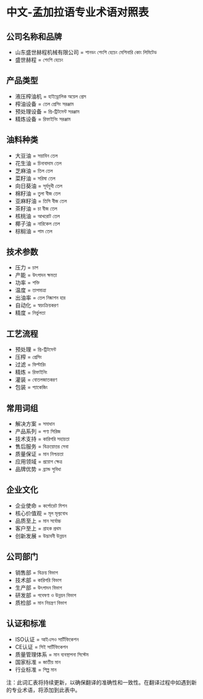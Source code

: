 # 中文-孟加拉语专业术语对照表

## 公司名称和品牌
- 山东盛世赫程机械有限公司 = শানডং শেংশি হেচেং মেশিনারি কোং লিমিটেড
- 盛世赫程 = শেংশি হেচেং

## 产品类型
- 液压榨油机 = হাইড্রোলিক অয়েল প্রেস
- 榨油设备 = তেল প্রেসিং সরঞ্জাম
- 预处理设备 = প্রি-ট্রিটমেন্ট সরঞ্জাম
- 精炼设备 = রিফাইনিং সরঞ্জাম

## 油料种类
- 大豆油 = সয়াবিন তেল
- 花生油 = চিনাবাদাম তেল
- 芝麻油 = তিল তেল
- 菜籽油 = সরিষা তেল
- 向日葵油 = সূর্যমুখী তেল
- 棉籽油 = তুলা বীজ তেল
- 亚麻籽油 = তিসি বীজ তেল
- 茶籽油 = চা বীজ তেল
- 核桃油 = আখরোট তেল
- 椰子油 = নারিকেল তেল
- 棕榈油 = পাম তেল

## 技术参数
- 压力 = চাপ
- 产能 = উৎপাদন ক্ষমতা
- 功率 = শক্তি
- 温度 = তাপমাত্রা
- 出油率 = তেল নিষ্কাশন হার
- 自动化 = স্বয়ংক্রিয়করণ
- 精度 = নির্ভুলতা

## 工艺流程
- 预处理 = প্রি-ট্রিটমেন্ট
- 压榨 = প্রেসিং
- 过滤 = ফিল্টারিং
- 精炼 = রিফাইনিং
- 灌装 = বোতলজাতকরণ
- 包装 = প্যাকেজিং

## 常用词组
- 解决方案 = সমাধান
- 产品系列 = পণ্য সিরিজ
- 技术支持 = কারিগরি সহায়তা
- 售后服务 = বিক্রয়োত্তর সেবা
- 质量保证 = মান নিশ্চয়তা
- 应用领域 = প্রয়োগ ক্ষেত্র
- 品牌优势 = ব্র্যান্ড সুবিধা

## 企业文化
- 企业使命 = কর্পোরেট মিশন
- 核心价值观 = মূল মূল্যবোধ
- 品质至上 = মান সর্বোচ্চ
- 客户至上 = গ্রাহক প্রথম
- 创新发展 = উদ্ভাবনী উন্নয়ন

## 公司部门
- 销售部 = বিক্রয় বিভাগ
- 技术部 = কারিগরি বিভাগ
- 生产部 = উৎপাদন বিভাগ
- 研发部 = গবেষণা ও উন্নয়ন বিভাগ
- 质检部 = মান নিয়ন্ত্রণ বিভাগ

## 认证和标准
- ISO认证 = আইএসও সার্টিফিকেশন
- CE认证 = সিই সার্টিফিকেশন
- 质量管理体系 = মান ব্যবস্থাপনা সিস্টেম
- 国家标准 = জাতীয় মান
- 行业标准 = শিল্প মান

注：此词汇表将持续更新，以确保翻译的准确性和一致性。在翻译过程中如遇到新的专业术语，将添加到此表中。